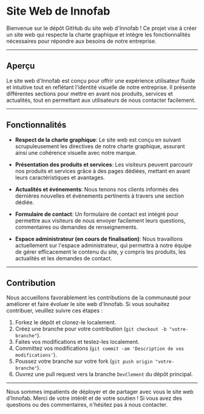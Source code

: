 # Site Web de Innofab

Bienvenue sur le dépôt GitHub du site web d'Innofab ! Ce projet vise à créer un site web qui respecte la charte graphique et intègre les fonctionnalités nécessaires pour répondre aux besoins de notre entreprise.

---

## Aperçu

Le site web d'Innofab est conçu pour offrir une expérience utilisateur fluide et intuitive tout en reflétant l'identité visuelle de notre entreprise. Il présente différentes sections pour mettre en avant nos produits, services et actualités, tout en permettant aux utilisateurs de nous contacter facilement.

---

## Fonctionnalités

- **Respect de la charte graphique**: Le site web est conçu en suivant scrupuleusement les directives de notre charte graphique, assurant ainsi une cohérence visuelle avec notre marque.

- **Présentation des produits et services**: Les visiteurs peuvent parcourir nos produits et services grâce à des pages dédiées, mettant en avant leurs caractéristiques et avantages.

- **Actualités et événements**: Nous tenons nos clients informés des dernières nouvelles et événements pertinents à travers une section dédiée.

- **Formulaire de contact**: Un formulaire de contact est intégré pour permettre aux visiteurs de nous envoyer facilement leurs questions, commentaires ou demandes de renseignements.

- **Espace administrateur (en cours de finalisation)**: Nous travaillons actuellement sur l'espace administrateur, qui permettra à notre équipe de gérer efficacement le contenu du site, y compris les produits, les actualités et les demandes de contact.

---

## Contribution

Nous accueillons favorablement les contributions de la communauté pour améliorer et faire évoluer le site web d'Innofab. Si vous souhaitez contribuer, veuillez suivre ces étapes :

1. Forkez le dépôt et clonez-le localement.
2. Créez une branche pour votre contribution (`git checkout -b "votre-branche"`).
3. Faites vos modifications et testez-les localement.
4. Committez vos modifications (`git commit -am 'Description de vos modifications'`).
5. Poussez votre branche sur votre fork (`git push origin "votre-branche"`).
6. Ouvrez une pull request vers la branche `DevClement` du dépôt principal.

---

Nous sommes impatients de déployer et de partager avec vous le site web d'Innofab. Merci de votre intérêt et de votre soutien ! Si vous avez des questions ou des commentaires, n'hésitez pas à nous contacter.
